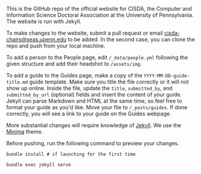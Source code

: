 This is the GitHub repo of the official website for CISDA, the Computer and Information Science Doctoral Association at the University of Pennsylvania. The website is run with Jekyll.

To make changes to the website, submit a pull request or email [cisda-chairs@seas.upenn.edu](mailto:cisda-chairs@seas.upenn.edu) to be added. In the second case, you can clone the repo and push from your local machine.

To add a person to the People page, edit `/_data/people.yml` following the given structure and add their headshot to `/assets/img`.

To add a guide to the Guides page, make a copy of the `YYYY-MM-DD-guide-title.md` guide template. Make sure you title the file correctly or it will not show up online. Inside the file, update the `title`, `submitted_by`, and `submitted_by_url` (optional) fields and insert the content of your guide. Jekyll can parse Markdown and HTML at the same time, so feel free to format your guide as you'd like. Move your file to `/_posts/guides`. If done correctly, you will see a link to your guide on the Guides webpage.

More substantial changes will require knowledge of [Jekyll](http://jekyllrb.com/docs/usage/). We use the [Minima](https://github.com/jekyll/minima) theme.

Before pushing, run the following command to preview your changes.
```
bundle install # if launching for the first time

bundle exec jekyll serve
```